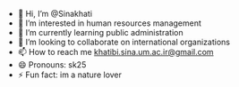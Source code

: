- 👋 Hi, I’m @Sinakhati
- 👀 I’m interested in human resources management 
- 🌱 I’m currently learning public administration 
- 💞️ I’m looking to collaborate on international organizations 
- 📫 How to reach me khatibi.sina.um.ac.ir@gmail.com
- 😄 Pronouns: sk25
- ⚡ Fun fact: im a nature lover

<!---
Sinakhati/Sinakhati is a ✨ special ✨ repository because its `README.md` (this file) appears on your GitHub profile.
You can click the Preview link to take a look at your changes.
--->
